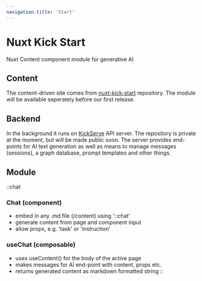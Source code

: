 ```yaml
---
navigation.title: 'Start'
---
```


# Nuxt Kick Start

Nuxt Content component module for generative AI

## Content

The content-driven site comes from [nuxt-kick-start](https://github.com/deniskropp/nuxt-kick-start) repository.
The module will be available seperately before our first release.

## Backend

In the background it runs on [KickServe](https://github.com/deniskropp/KickServe) API server.
The repository is private at the moment, but will be made public soon.
The server provides end-points for AI text generation as well as means to manage messages (sessions), a graph database, prompt templates and other things.

## Module

::chat
### Chat (component)
- embed in any .md file (/content) using '::chat'
- generate content from page and component input
- allow props, e.g. 'task' or 'instruction'

### useChat (composable)
- uses useContent() for the body of the active page
- makes messages for AI end-point with content, props etc.
- returns generated content as markdown formatted string
::
